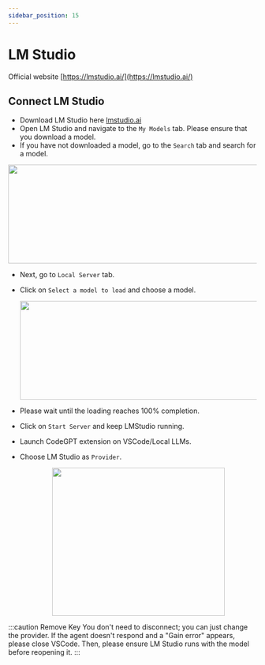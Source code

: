 ```yaml
---
sidebar_position: 15
---
```


# LM Studio

Official website [https://lmstudio.ai/](https://lmstudio.ai/)

## Connect LM Studio
- Download LM Studio here [lmstudio.ai](https://lmstudio.ai/)
- Open LM Studio and navigate to the `My Models` tab. Please ensure that you download a model.
- If you have not downloaded a model, go to the `Search` tab and search for a model.

<p align="center">
       <img width="625" height="200" src="https://github.com/user-attachments/assets/c248167b-32be-415a-9650-f5a8a83ba294"/>
 </p>

- Next, go to `Local Server` tab.
- Click on `Select a model to load` and choose a model.

  <p align="center">
       <img width="625" height="200" src="https://github.com/user-attachments/assets/2e3fb6ed-d64c-4938-b243-372f3ef9d06d"/>
 </p>

- Please wait until the loading reaches 100% completion.
- Click on `Start Server` and keep LMStudio running.
- Launch CodeGPT extension on VSCode/Local LLMs.
- Choose LM Studio as `Provider`.
 
   <p align="center">
  <img width="350" height="300" src="https://github.com/user-attachments/assets/e73743e8-8102-4168-b482-6481189367d6"/>
</p>

:::caution Remove Key 
You don't need to disconnect; you can just change the provider. If the agent doesn't respond and a "Gain error" appears, please close VSCode. Then, please ensure LM Studio runs with the model before reopening it.
:::

   
